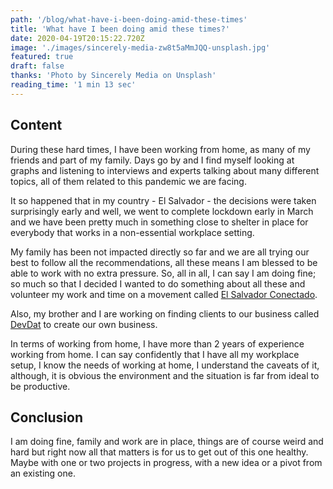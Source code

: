 ```yaml
---
path: '/blog/what-have-i-been-doing-amid-these-times'
title: 'What have I been doing amid these times?'
date: 2020-04-19T20:15:22.720Z
image: './images/sincerely-media-zw8t5aMmJQQ-unsplash.jpg'
featured: true
draft: false
thanks: 'Photo by Sincerely Media on Unsplash'
reading_time: '1 min 13 sec'
---
```


## Content

During these hard times, I have been working from home, as many of my friends and
part of my family. Days go by and I find myself looking at graphs and listening
to interviews and experts talking about many different topics, all of them
related to this pandemic we are facing.

It so happened that in my country - El Salvador - the decisions were taken surprisingly
early and well, we went to complete lockdown early in March and we have been pretty much
in something close to shelter in place for everybody that works in a non-essential
workplace setting.

My family has been not impacted directly so far and we are all trying our best to follow
all the recommendations, all these means I am blessed to be able to work with no
extra pressure. So, all in all, I can say I am doing fine; so much so that I decided
I wanted to do something about all these and volunteer my work and time on a movement
called [El Salvador Conectado](https://elsalvadorconectado.org).

Also, my brother and I are working on finding clients to our business called
[DevDat](devdat.io) to create our own business.

In terms of working from home, I have more than 2 years of experience working from home.
I can say confidently that I have all my workplace setup, I know the needs of working at
home, I understand the caveats of it, although, it is obvious the environment and the situation is far from ideal to be productive.

## Conclusion

I am doing fine, family and work are in place, things are of course weird and hard but
right now all that matters is for us to get out of this one healthy. Maybe with one
or two projects in progress, with a new idea or a pivot from an existing one.